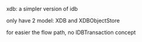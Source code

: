 xdb: a simpler version of idb 

only have 2 model: XDB and XDBObjectStore

for easier the flow path, no IDBTransaction concept